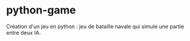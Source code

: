 # python-game

Création d'un jeu en python : jeu de bataille navale qui simule une partie entre deux IA.
